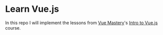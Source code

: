 # Learn Vue.js
In this repo I will implement the lessons from [Vue Mastery][1]'s [Intro to Vue.js][2] course.

[1]: https://www.vuemastery.com/
[2]: https://www.vuemastery.com/courses/intro-to-vue-js/vue-instance